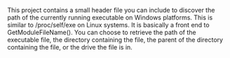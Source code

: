 This project contains a small header file you can include to discover the path of the currently running executable on Windows platforms. This is similar to /proc/self/exe on Linux systems. It is basically a front end to GetModuleFileName(). You can choose to retrieve the path of the executable file, the directory containing the file, the parent of the directory containing the file, or the drive the file is in.